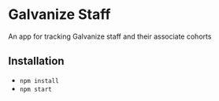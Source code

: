 # Galvanize Staff

An app for tracking Galvanize staff and their associate cohorts

## Installation

* `npm install`
* `npm start`
